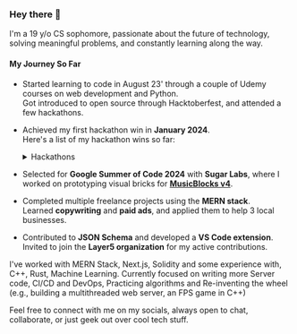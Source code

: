 ### Hey there 👋

I'm a 19 y/o CS sophomore, passionate about the future of technology, solving meaningful problems, and constantly learning along the way.

#### My Journey So Far

- Started learning to code in August 23' through a couple of Udemy courses on web development and Python.  
  Got introduced to open source through Hacktoberfest, and attended a few hackathons.

- Achieved my first hackathon win in **January 2024**.  
  Here's a list of my hackathon wins so far:

  <details>
  <summary>Hackathons</summary>

  1. 1st Place — LNM Hacks 6.0 (Jan 2024)  
  2. 2nd Runner-Up — IEEE Hackerzstreet 2.0 (Mar 2024)  
  3. 2nd Runner-Up — MANTRA Chain Hacker's Hideout (Jul/Aug 2024)  
  4. 1st Place — GDSC x Aptos Hackathon (Nov 2024)  
  5. Winner — LNM Hacks 7.0 (Jan 2025)

  </details>

- Selected for **Google Summer of Code 2024** with **Sugar Labs**, where I worked on prototyping visual bricks for [**MusicBlocks v4**](https://summerofcode.withgoogle.com/archive/2024/projects/5g3Db6sI).

- Completed multiple freelance projects using the **MERN stack**.  
  Learned **copywriting** and **paid ads**, and applied them to help 3 local businesses.

- Contributed to **JSON Schema** and developed a **VS Code extension**.  
  Invited to join the **Layer5 organization** for my active contributions.

I've worked with MERN Stack, Next.js, Solidity and some experience with, C++, Rust, Machine Learning.
Currently focused on writing more Server code, CI/CD and DevOps, Practicing algorithms and Re-inventing the wheel (e.g., building a multithreaded web server, an FPS game in C++)

Feel free to connect with me on my socials, always open to chat, collaborate, or just geek out over cool tech stuff.
